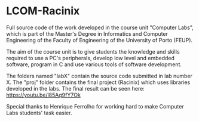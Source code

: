 # LCOM-Racinix

Full source code of the work developed in the course unit "Computer Labs", which is part of the Master's Degree in Informatics and Computer Engineering of the Faculty of Engineering of the University of Porto (FEUP).

The aim of the course unit is to give students the knowledge and skills required to use a PC's peripherals, develop low level and embedded software, program in C and use various tools of software development.

The folders named "labX" contain the source code submitted in lab number X. The "proj" folder contains the final project (Racinix) which uses libraries developed in the labs. The final result can be seen here: https://youtu.be/l85Aq9fY7Ok

Special thanks to Henrique Ferrolho for working hard to make Computer Labs students' task easier.

